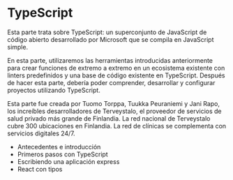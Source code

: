 # TypeScript

Esta parte trata sobre TypeScript: un superconjunto de JavaScript de código abierto desarrollado por Microsoft que se compila en JavaScript simple.

En esta parte, utilizaremos las herramientas introducidas anteriormente para crear funciones de extremo a extremo en un ecosistema existente con linters predefinidos y una base de código existente en TypeScript. Después de hacer esta parte, debería poder comprender, desarrollar y configurar proyectos utilizando TypeScript.

Esta parte fue creada por Tuomo Torppa, Tuukka Peuraniemi y Jani Rapo, los increíbles desarrolladores de Terveystalo, el proveedor de servicios de salud privado más grande de Finlandia. La red nacional de Terveystalo cubre 300 ubicaciones en Finlandia. La red de clínicas se complementa con servicios digitales 24/7.

* Antecedentes e introducción
* Primeros pasos con TypeScript
* Escribiendo una aplicación express
* React con tipos